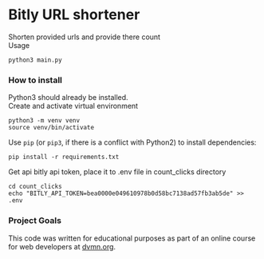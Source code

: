 # Bitly URL shortener
Shorten provided urls and provide there count  
Usage
```
python3 main.py
```

### How to install
Python3 should already be installed.   
Create and activate virtual environment
```commandline
python3 -m venv venv
source venv/bin/activate
```
Use `pip` (or `pip3`, if there is a conflict with Python2) to install dependencies:
```
pip install -r requirements.txt
```
Get api bitly api token, place it to .env file in count_clicks directory
```commandline
cd count_clicks
echo "BITLY_API_TOKEN=bea0000e049610978b0d58bc7138ad57fb3ab5de" >> .env
```
### Project Goals

This code was written for educational purposes as part of an online course for web developers at [dvmn.org](https://dvmn.org/).
